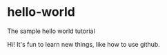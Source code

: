 # hello-world
The sample hello world tutorial

Hi!
It's fun to learn new things, like how to use github.
